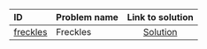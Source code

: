| ID | Problem name | Link to solution |
|:---|:---|:---:|
| [freckles](https://open.kattis.com/problems/freckles) | Freckles | [Solution](https://github.com/versenyi98/kattis-solutions/tree/main/solutions/freckles)|
